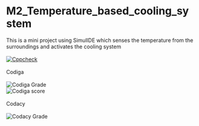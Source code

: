 # M2_Temperature_based_cooling_system
This is a mini project using SimulIDE which senses the temperature from the surroundings and activates the cooling system <br><br>
[![Cppcheck](https://github.com/junaidferoz/M2_Temperature_based_cooling_system/workflows/cppcheck/badge.svg)](https://github.com/junaidferoz/M2_Temperature_based_cooling_system/actions) <br><br>
Codiga <br> <br>
![Codiga Grade](https://user-images.githubusercontent.com/60928280/164687497-2a9b0e20-0c59-4ea8-b3dd-32557e6565ce.svg)<br>
![Codiga score](https://user-images.githubusercontent.com/60928280/164687596-3674fe78-9924-4946-9536-cc6b2865c7e7.svg) <br> <br>
Codacy <br> <br>
![Codacy Grade](https://user-images.githubusercontent.com/60928280/164689816-6a935c69-8d7c-4ffe-8178-8f268b48f6f4.svg)<br>

